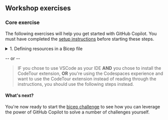 ## Workshop exercises

### Core exercise

The following exercises will help you get started with GitHub Copilot. You must have completed the [setup instructions](<./1. setup.md>) before starting these steps.

<details>
<summary>1. Defining resources in a Bicep file</summary>

### Step by step instructions

:bulb:  When you see the :leftwards_arrow_with_hook: symbol, you need to press the ENTER key.

1. After completing the steps detailed in [1. setup.md](<./1. setup.md>), you should have either VScode (or a supported IDE) open **OR** a GitHub Codespace open in your browser. If you have neither, please complete the steps in [1. setup.md](<./1. setup.md>) before continuing.

2. Ensure you can see the files in the **Explorer view**. If not, click the **Explorer View icon** on the left sidebar of your editor.

<img width="398" alt="Code Explorer View" src="../assets/Code Explorer View.png">

3. Double click on the `main.bicep` file in the Explorer view. This is the Bicep file we are going to edit. We've already defined some resources like a virtual network and public IP address. We're going to add a few additional resources with the help of GitHub Copilot such as a network security group and finally a virtual machine.

<img width="692" alt="Open in a Codespace" src="../assets/Variables and main files open.png">

4. Let's add a Network Security Group resource to our Bicep file. Navigate to the end of the main.bicep file and add the following comment.

```// Network Security Group```  :leftwards_arrow_with_hook:

5. Copilot should now suggest the code block to use for a Network Security Group. Once it appears, press **TAB** then **ENTER** to accept the suggestion.
> :bulb: Remember: GitHub Copilot is a pair programmer. It is the human's responsibility to review the suggestions and accept the ones that make sense.

<img width="618" alt="Code Explorer View" src="../assets/Copilot - Security Group Suggestion.png">

6. Next, let's associate our new network security group with the existing network interfaces defined earlier in the Bicep file. At the end of the `main.bicep` file, add the following comment.

```// Main network interface security group association```  :leftwards_arrow_with_hook:

7. Copilot should now suggest the code block to use to associate the new network security group with the existing network interfaces. Once it appears, press **TAB** then **ENTER** to accept the suggestion.

<img width="611" alt="Code Explorer View" src="../assets/Copilot - Network Suggestion.png">

8. Finally, let's define an Azure VM resource. At the end of the `main.bicep` file, add the following comment.

```// Virtual Machine```   :leftwards_arrow_with_hook:

9. Copilot should now suggest the code block to use to create a Virtual Machine. Once it appears, press **TAB** then **ENTER** to accept the suggestion. Notice how the suggested code block references resources defined previously.

You're now ready to start the [bicep challenge](<./3. bicep challenge.md>) to see how you can leverage the power of GitHub Copilot to solve a number of challenges yourself.

</details>

 -- or -- 
>IF you chose to use VSCode as your IDE **AND** you chose to install the CodeTour extension, **OR** you're using the Codespaces experience and want to use the CodeTour extension instead of reading through the instructions, you should use the following steps instead.


#### What's next?
You're now ready to start the [bicep challenge](<./3. bicep challenge.md>) to see how you can leverage the power of GitHub Copilot to solve a number of challenges yourself.